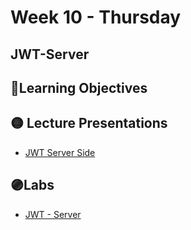 # Week 10 - Thursday

## JWT-Server

## 📍Learning Objectives


## 🟡 Lecture Presentations
- [JWT Server Side](http://dc-houston.herokuapp.com/p2/Authentication/JWT-Server.html#1)

## 🟣Labs
- [JWT - Server](https://github.com/veros-labs/jwt-server-starter) 

<!-- ## 🟠Homework 

## 🔵Helpful Videos

## ✔️Todo Checklist
- [ ]

## 🔶Vocabulary

## 🔷Test Your knowledge


## Resources 
- []() -->



